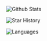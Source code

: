 ![Github Stats](https://github-readme-stats.vercel.app/api?username=Mini256&show_icons=true)

![Star History](https://hackathon2022-ossinsight-marketplace.vercel.app/api/panels/svg/repository-stars-history?repoId=41986369)

![Languages](https://github-readme-stats.vercel.app/api/top-langs/?layout=compact&username=Mini256&show_icons=true)

<!--
**Mini256/Mini256** is a ✨ _special_ ✨ repository because its `README.md` (this file) appears on your GitHub profile.

Here are some ideas to get you started:

- 🔭 I’m currently working on ...
- 🌱 I’m currently learning ...
- 👯 I’m looking to collaborate on ...
- 🤔 I’m looking for help with ...
- 💬 Ask me about ...
- 📫 How to reach me: ...
- 😄 Pronouns: ...
- ⚡ Fun fact: ...
-->
